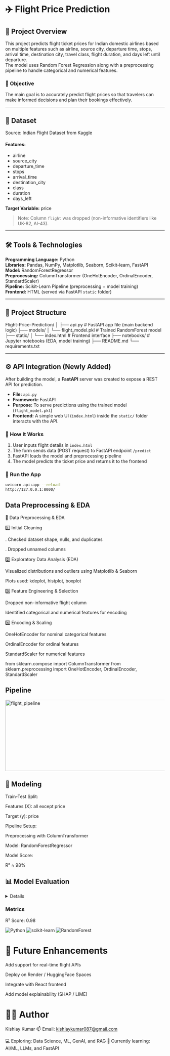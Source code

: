 # ✈️ Flight Price Prediction

## 📌 Project Overview

This project predicts flight ticket prices for Indian domestic airlines based on multiple features such as airline, source city, departure time, stops, arrival time, destination city, travel class, flight duration, and days left until departure.  
The model uses Random Forest Regression along with a preprocessing pipeline to handle categorical and numerical features.

### 🎯 Objective

The main goal is to accurately predict flight prices so that travelers can make informed decisions and plan their bookings effectively.

---

## 📂 Dataset

Source: Indian Flight Dataset from Kaggle

#### Features:
- airline  
- source_city  
- departure_time  
- stops  
- arrival_time  
- destination_city  
- class  
- duration  
- days_left  

**Target Variable:** price  
> Note: Column `flight` was dropped (non-informative identifiers like UK-82, AI-43).

---

## 🛠️ Tools & Technologies

**Programming Language:** Python  
**Libraries:** Pandas, NumPy, Matplotlib, Seaborn, Scikit-learn, FastAPI  
**Model:** RandomForestRegressor  
**Preprocessing:** ColumnTransformer (OneHotEncoder, OrdinalEncoder, StandardScaler)  
**Pipeline:** Scikit-Learn Pipeline (preprocessing + model training)  
**Frontend:** HTML (served via FastAPI `static` folder)

---


## 🧩 Project Structure

Flight-Price-Prediction/
│
├── api.py # FastAPI app file (main backend logic)
├── models/
│ └── flight_model.pkl # Trained RandomForest model
├── static/
│ └── index.html # Frontend interface
├── notebooks/ # Jupyter notebooks (EDA, model training)
├── README.md
└── requirements.txt




---

## ⚙️ API Integration (Newly Added)

After building the model, a **FastAPI** server was created to expose a REST API for prediction.

- **File:** `api.py`  
- **Framework:** FastAPI  
- **Purpose:** To serve predictions using the trained model (`flight_model.pkl`)  
- **Frontend:** A simple web UI (`index.html`) inside the `static/` folder interacts with the API.

### 🧠 How It Works
1. User inputs flight details in `index.html`
2. The form sends data (POST request) to FastAPI endpoint `/predict`
3. FastAPI loads the model and preprocessing pipeline
4. The model predicts the ticket price and returns it to the frontend

### 🚀 Run the App
```bash
uvicorn api:app --reload
http://127.0.0.1:8000/
```


## Data Preprocessing & EDA

🧠 Data Preprocessing & EDA

1️⃣ Initial Cleaning

. Checked dataset shape, nulls, and duplicates

. Dropped unnamed columns

2️⃣ Exploratory Data Analysis (EDA)

Visualized distributions and outliers using Matplotlib & Seaborn

Plots used: kdeplot, histplot, boxplot

3️⃣ Feature Engineering & Selection

Dropped non-informative flight column

Identified categorical and numerical features for encoding

4️⃣ Encoding & Scaling

OneHotEncoder for nominal categorical features

OrdinalEncoder for ordinal features

StandardScaler for numerical features

from sklearn.compose import ColumnTransformer
from sklearn.preprocessing import OneHotEncoder, OrdinalEncoder, StandardScaler


## Pipeline
<img width="770" height="225" alt="flight_pipeline" src="https://github.com/user-attachments/assets/c0830032-1d3a-4d09-873f-2e345d1fe855" />



## 🤖 Modeling

Train-Test Split:

Features (X): all except price

Target (y): price

Pipeline Setup:

Preprocessing with ColumnTransformer

Model: RandomForestRegressor

Model Score:

R² ≈ 98%

## 📊 Model Evaluation

<details>

Sample Predictions

Actual  	Predicted

2098	  2097.24

7221	  7221.00

5955	  6473.07

2844	  3759.54

5954	  6204.12

9840	  10335.60

4020	  4020.00

2410	  2410.00

4496	  4542.20

3918	  3328.31

</details>

### Metrics
R² Score: 0.98

![Python](https://img.shields.io/badge/Python-3.10-blue) 
![scikit-learn](https://img.shields.io/badge/ML-scikit--learn-orange)
![RandomForest](https://img.shields.io/badge/Model-RandomForest-green)



# 🚀 Future Enhancements

Add support for real-time flight APIs

Deploy on Render / HuggingFace Spaces

Integrate with React frontend

Add model explainability (SHAP / LIME)

# 👨‍💻 Author

Kishlay Kumar
📫 Email: kishlaykumar087@gmail.com

💻 Exploring: Data Science, ML, GenAI, and RAG
🌱 Currently learning: AI/ML, LLMs, and FastAPI